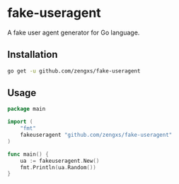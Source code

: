 # fake-useragent

A fake user agent generator for Go language.

## Installation

```bash
go get -u github.com/zengxs/fake-useragent
```

## Usage

```go
package main

import (
    "fmt"
    fakeuseragent "github.com/zengxs/fake-useragent"
)

func main() {
    ua := fakeuseragent.New()
    fmt.Println(ua.Random())
}
```
